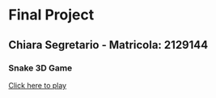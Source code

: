 # Final Project

## Chiara Segretario - Matricola: 2129144

### Snake 3D Game

[Click here to play](http://localhost:5173/index.html)
